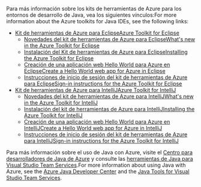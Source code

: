 <span data-ttu-id="7b861-101">Para más información sobre los kits de herramientas de Azure para los entornos de desarrollo de Java, vea los siguientes vínculos:</span><span class="sxs-lookup"><span data-stu-id="7b861-101">For more information about the Azure toolkits for Java IDEs, see the following links:</span></span>

* [<span data-ttu-id="7b861-102">Kit de herramientas de Azure para Eclipse</span><span class="sxs-lookup"><span data-stu-id="7b861-102">Azure Toolkit for Eclipse</span></span>](/azure/azure-toolkit-for-eclipse)
  * [<span data-ttu-id="7b861-103">Novedades del kit de herramientas de Azure para Eclipse</span><span class="sxs-lookup"><span data-stu-id="7b861-103">What's new in the Azure Toolkit for Eclipse</span></span>](/azure/azure-toolkit-for-eclipse-whats-new)
  * [<span data-ttu-id="7b861-104">Instalación del Kit de herramientas de Azure para Eclipse</span><span class="sxs-lookup"><span data-stu-id="7b861-104">Installing the Azure Toolkit for Eclipse</span></span>](/azure/azure-toolkit-for-eclipse-installation)
  * [<span data-ttu-id="7b861-105">Creación de una aplicación web Hello World para Azure en Eclipse</span><span class="sxs-lookup"><span data-stu-id="7b861-105">Create a Hello World web app for Azure in Eclipse</span></span>](/azure/app-service-web/app-service-web-eclipse-create-hello-world-web-app)
  * [<span data-ttu-id="7b861-106">Instrucciones de inicio de sesión del kit de herramientas de Azure para Eclipse</span><span class="sxs-lookup"><span data-stu-id="7b861-106">Sign-in instructions for the Azure Toolkit for Eclipse</span></span>](/azure/azure-toolkit-for-eclipse-sign-in-instructions)
* [<span data-ttu-id="7b861-107">Kit de herramientas de Azure para IntelliJ</span><span class="sxs-lookup"><span data-stu-id="7b861-107">Azure Toolkit for IntelliJ</span></span>](/azure/azure-toolkit-for-intellij)
  * [<span data-ttu-id="7b861-108">Novedades del kit de herramientas de Azure para IntelliJ</span><span class="sxs-lookup"><span data-stu-id="7b861-108">What's new in the Azure Toolkit for IntelliJ</span></span>](/azure/azure-toolkit-for-intellij-whats-new)
  * [<span data-ttu-id="7b861-109">Instalación del kit de herramientas de Azure para IntelliJ</span><span class="sxs-lookup"><span data-stu-id="7b861-109">Installing the Azure Toolkit for IntelliJ</span></span>](/azure/azure-toolkit-for-intellij-installation)
  * [<span data-ttu-id="7b861-110">Creación de una aplicación web Hello World para Azure en IntelliJ</span><span class="sxs-lookup"><span data-stu-id="7b861-110">Create a Hello World web app for Azure in IntelliJ</span></span>](/azure/app-service-web/app-service-web-intellij-create-hello-world-web-app)
  * [<span data-ttu-id="7b861-111">Instrucciones de inicio de sesión del kit de herramientas de Azure para IntelliJ</span><span class="sxs-lookup"><span data-stu-id="7b861-111">Sign-in instructions for the Azure Toolkit for IntelliJ</span></span>](/azure/azure-toolkit-for-intellij-sign-in-instructions)

<span data-ttu-id="7b861-112">Para más información sobre el uso de Java con Azure, visite el [Centro para desarrolladores de Java de Azure](https://azure.microsoft.com/develop/java/) y consulte las [herramientas de Java para Visual Studio Team Services](https://java.visualstudio.com/).</span><span class="sxs-lookup"><span data-stu-id="7b861-112">For more information about using Java with Azure, see the [Azure Java Developer Center](https://azure.microsoft.com/develop/java/) and the [Java Tools for Visual Studio Team Services](https://java.visualstudio.com/).</span></span>
